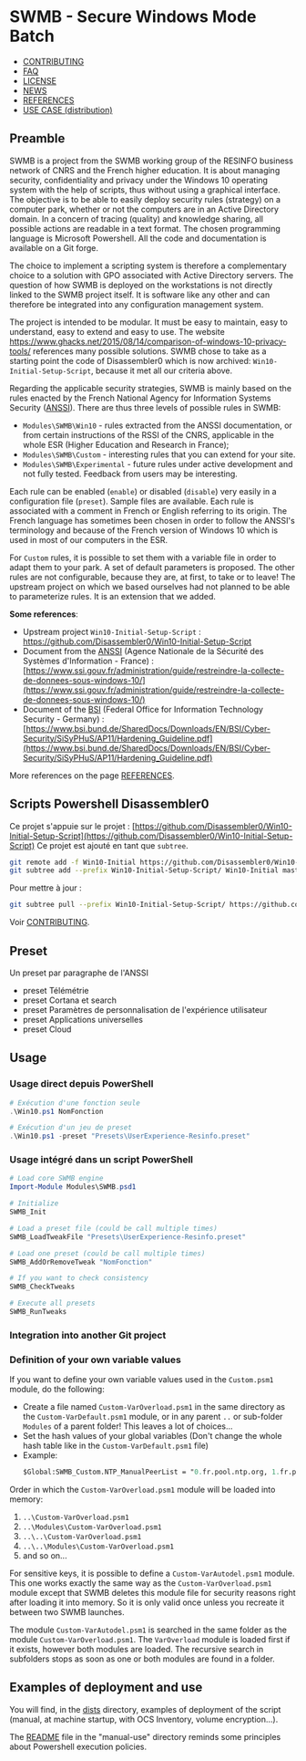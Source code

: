 # SWMB - Secure Windows Mode Batch

 * [CONTRIBUTING](./CONTRIBUTING.md)
 * [FAQ](./FAQ.md)
 * [LICENSE](./LICENSE.md)
 * [NEWS](./NEWS.md)
 * [REFERENCES](./REFERENCES.md)
 * [USE CASE (distribution)](./dists/README.md)

## Preamble

SWMB is a project from the SWMB working group of the RESINFO business network of CNRS and the French higher education.
It is about managing security, confidentiality and privacy under the Windows 10 operating system with the help of scripts,
thus without using a graphical interface.
The objective is to be able to easily deploy security rules (strategy) on a computer park,
whether or not the computers are in an Active Directory domain.
In a concern of tracing (quality) and knowledge sharing, all possible actions are readable in a text format.
The chosen programming language is Microsoft Powershell.
All the code and documentation is available on a Git forge.

The choice to implement a scripting system is therefore a complementary choice to a solution with GPO associated with Active Directory servers.
The question of how SWMB is deployed on the workstations is not directly linked to the SWMB project itself.
It is software like any other and can therefore be integrated into any configuration management system.

The project is intended to be modular.
It must be easy to maintain, easy to understand, easy to extend and easy to use.
The website https://www.ghacks.net/2015/08/14/comparison-of-windows-10-privacy-tools/ references many possible solutions.
SWMB chose to take as a starting point the code of Disassembler0 which is now archived: `Win10-Initial-Setup-Script`,
because it met all our criteria above.

Regarding the applicable security strategies,
SWMB is mainly based on the rules enacted by the French National Agency for Information Systems Security ([ANSSI](https://www.ssi.gouv.fr/)).
There are thus three levels of possible rules in SWMB:
 * `Modules\SWMB\Win10` - rules extracted from the ANSSI documentation, or from certain instructions of the RSSI of the CNRS,
    applicable in the whole ESR (Higher Education and Research in France);
 * `Modules\SWMB\Custom` - interesting rules that you can extend for your site.
 * `Modules\SWMB\Experimental` - future rules under active development and not fully tested.
    Feedback from users may be interesting.
 
 
Each rule can be enabled (`enable`) or disabled (`disable`) very easily in a configuration file (`preset`).
Sample files are available.
Each rule is associated with a comment in French or English referring to its origin.
The French language has sometimes been chosen in order to follow the ANSSI's terminology
and because of the French version of Windows 10 which is used in most of our computers in the ESR.

For `Custom` rules, it is possible to set them with a variable file in order to adapt them to your park.
A set of default parameters is proposed.
The other rules are not configurable, because they are, at first, to take or to leave!
The upstream project on which we based ourselves had not planned to be able to parameterize rules.
It is an extension that we added.

**Some references**:
 * Upstream project `Win10-Initial-Setup-Script` :
   https://github.com/Disassembler0/Win10-Initial-Setup-Script
 * Document from the [ANSSI](https://fr.wikipedia.org/wiki/Agence_nationale_de_la_s%C3%A9curit%C3%A9_des_syst%C3%A8mes_d%27information)
   (Agence Nationale de la Sécurité des Systèmes d'Information - France) :
   [https://www.ssi.gouv.fr/administration/guide/restreindre-la-collecte-de-donnees-sous-windows-10/](https://www.ssi.gouv.fr/administration/guide/restreindre-la-collecte-de-donnees-sous-windows-10/)
 * Document of the [BSI](https://fr.wikipedia.org/wiki/Office_f%C3%A9d%C3%A9ral_de_la_s%C3%A9curit%C3%A9_des_technologies_de_l%27information)
   (Federal Office for Information Technology Security - Germany) :
   [https://www.bsi.bund.de/SharedDocs/Downloads/EN/BSI/Cyber-Security/SiSyPHuS/AP11/Hardening_Guideline.pdf](https://www.bsi.bund.de/SharedDocs/Downloads/EN/BSI/Cyber-Security/SiSyPHuS/AP11/Hardening_Guideline.pdf)

More references on the page [REFERENCES](./REFERENCES.md).


## Scripts Powershell Disassembler0

Ce projet s'appuie sur le projet :
[https://github.com/Disassembler0/Win10-Initial-Setup-Script](https://github.com/Disassembler0/Win10-Initial-Setup-Script)
Ce projet est ajouté en tant que `subtree`.

```bash
git remote add -f Win10-Initial https://github.com/Disassembler0/Win10-Initial-Setup-Script.git
git subtree add --prefix Win10-Initial-Setup-Script/ Win10-Initial master --squash
```

Pour mettre à jour :

```bash
git subtree pull --prefix Win10-Initial-Setup-Script/ https://github.com/Disassembler0/Win10-Initial-Setup-Script.git master --squash
```

Voir [CONTRIBUTING](./CONTRIBUTING.md).

## Preset

Un preset par paragraphe de l'ANSSI
 * preset Télémétrie
 * preset Cortana et search
 * preset Paramètres de personnalisation de l'expérience utilisateur
 * preset Applications universelles
 * preset Cloud


## Usage

### Usage direct depuis PowerShell

```ps1
# Exécution d'une fonction seule
.\Win10.ps1 NomFonction

# Exécution d'un jeu de preset
.\Win10.ps1 -preset "Presets\UserExperience-Resinfo.preset"
```

### Usage intégré dans un script PowerShell

```ps1
# Load core SWMB engine
Import-Module Modules\SWMB.psd1

# Initialize
SWMB_Init

# Load a preset file (could be call multiple times)
SWMB_LoadTweakFile "Presets\UserExperience-Resinfo.preset"

# Load one preset (could be call multiple times)
SWMB_AddOrRemoveTweak "NomFonction"

# If you want to check consistency
SWMB_CheckTweaks

# Execute all presets
SWMB_RunTweaks
```

### Integration into another Git project


### Definition of your own variable values

If you want to define your own variable values used in the `Custom.psm1` module, do the following:
 * Create a file named `Custom-VarOverload.psm1` in the same directory as the `Custom-VarDefault.psm1` module,
   or in any parent `..` or sub-folder `Modules` of a parent folder!
   This leaves a lot of choices...
 * Set the hash values of your global variables
   (Don't change the whole hash table like in the `Custom-VarDefault.psm1` file)
 * Example:
   ```ps
   $Global:SWMB_Custom.NTP_ManualPeerList = "0.fr.pool.ntp.org, 1.fr.pool.ntp.org"
   ```
Order in which the `Custom-VarOverload.psm1` module will be loaded into memory:
 1. `..\Custom-VarOverload.psm1`
 1. `..\Modules\Custom-VarOverload.psm1`
 1. `..\..\Custom-VarOverload.psm1`
 1. `..\..\Modules\Custom-VarOverload.psm1`
 1. and so on...

For sensitive keys, it is possible to define a `Custom-VarAutodel.psm1` module.
This one works exactly the same way as the `Custom-VarOverload.psm1` module
except that SWMB deletes this module file for security reasons right after loading it into memory.
So it is only valid once unless you recreate it between two SWMB launches.

The module `Custom-VarAutodel.psm1` is searched in the same folder as the module `Custom-VarOverload.psm1`.
The `VarOverload` module is loaded first if it exists, however both modules are loaded.
The recursive search in subfolders stops as soon as one or both modules are found in a folder.


## Examples of deployment and use

You will find, in the [dists](dists) directory, examples of deployment of the script
(manual, at machine startup, with OCS Inventory, volume encryption...).

The [README](dists/manual-use/README.md) file in the "manual-use" directory
reminds some principles about Powershell execution policies.
